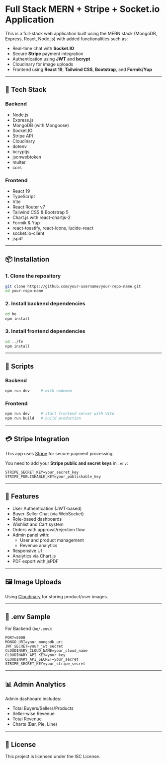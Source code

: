 
# Full Stack MERN + Stripe + Socket.io Application

This is a full-stack web application built using the MERN stack (MongoDB, Express, React, Node.js) with added functionalities such as:

- Real-time chat with **Socket.IO**
- Secure **Stripe** payment integration
- Authentication using **JWT** and **bcrypt**
- Cloudinary for image uploads
- Frontend using **React 19**, **Tailwind CSS**, **Bootstrap**, and **Formik/Yup**

---

## 🚀 Tech Stack

### Backend
- Node.js
- Express.js
- MongoDB (with Mongoose)
- Socket.IO
- Stripe API
- Cloudinary
- dotenv
- bcryptjs
- jsonwebtoken
- multer
- cors

### Frontend
- React 19
- TypeScript
- Vite
- React Router v7
- Tailwind CSS & Bootstrap 5
- Chart.js with react-chartjs-2
- Formik & Yup
- react-toastify, react-icons, lucide-react
- socket.io-client
- jspdf

---

## 📦 Installation

### 1. Clone the repository
```bash
git clone https://github.com/your-username/your-repo-name.git
cd your-repo-name
```

### 2. Install backend dependencies
```bash
cd be
npm install
```

### 3. Install frontend dependencies
```bash
cd ../fe
npm install
```

---

## 🧪 Scripts

### Backend
```bash
npm run dev     # with nodemon
```

### Frontend
```bash
npm run dev     # start frontend server with Vite
npm run build   # build production
```

---

## 💳 Stripe Integration

This app uses [Stripe](https://stripe.com) for secure payment processing.

You need to add your **Stripe public and secret keys** in `.env`:
```env
STRIPE_SECRET_KEY=your_secret_key
STRIPE_PUBLISHABLE_KEY=your_publishable_key
```

---

## 🧠 Features

- User Authentication (JWT-based)
- Buyer-Seller Chat (via WebSocket)
- Role-based dashboards
- Wishlist and Cart system
- Orders with approval/rejection flow
- Admin panel with:
  - User and product management
  - Revenue analytics
- Responsive UI
- Analytics via Chart.js
- PDF export with jsPDF

---

## 🖼 Image Uploads

Using [Cloudinary](https://cloudinary.com) for storing product/user images.

---

## 🔐 .env Sample

For Backend (`be/.env`):
```env
PORT=5000
MONGO_URI=your_mongodb_uri
JWT_SECRET=your_jwt_secret
CLOUDINARY_CLOUD_NAME=your_cloud_name
CLOUDINARY_API_KEY=your_key
CLOUDINARY_API_SECRET=your_secret
STRIPE_SECRET_KEY=your_stripe_secret
```

---

## 📊 Admin Analytics

Admin dashboard includes:
- Total Buyers/Sellers/Products
- Seller-wise Revenue
- Total Revenue
- Charts (Bar, Pie, Line)

---

## 📜 License

This project is licensed under the ISC License.
